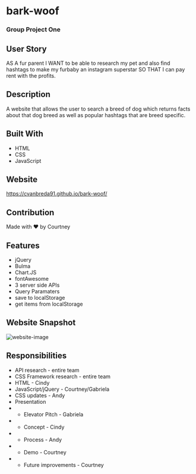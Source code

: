 # bark-woof
### Group Project One

## User Story
AS A fur parent I WANT to be able to research my pet and also find hashtags to make my furbaby an instagram superstar SO THAT I can pay rent with the profits.

## Description
A website that allows the user to search a breed of dog which returns facts about that dog breed as well as popular hashtags that are breed specific.

## Built With
- HTML
- CSS
- JavaScript


## Website
https://cvanbreda91.github.io/bark-woof/

## Contribution
Made with ❤️ by Courtney

## Features
- jQuery
- Bulma
- Chart.JS
- fontAwesome
- 3 server side APIs
- Query Paramaters
- save to localStorage
- get items from localStorage

## Website Snapshot
![website-image](https://github.com/cvanbreda91/bark-woof/blob/main/assets/images/Website.gif)

## Responsibilities
- API research - entire team
- CSS Framework research - entire team
- HTML - Cindy
- JavaScript/jQuery - Courtney/Gabriela 
- CSS updates - Andy
- Presentation
- - Elevator Pitch - Gabriela
- - Concept - Cindy 
- - Process - Andy
- - Demo - Courtney
- - Future improvements - Courtney
